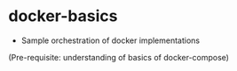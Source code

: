 # docker-basics
- Sample orchestration of docker implementations

(Pre-requisite: understanding of basics of docker-compose)
